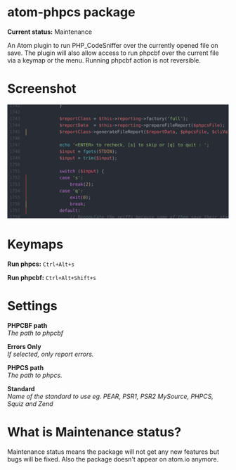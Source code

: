 # atom-phpcs package

**Current status:** Maintenance

An Atom plugin to run PHP_CodeSniffer over the currently opened file on save. The plugin will also allow access to run phpcbf over the current file via a keymap or the menu. Running phpcbf action is not reversible.

# Screenshot
![](https://github.com/bpearson/atom-phpcs/blob/master/screenshot.png)

# Keymaps
**Run phpcs:** `Ctrl+Alt+s`

**Run phpcbf:** `Ctrl+Alt+Shift+s`  

# Settings
**PHPCBF path**  
*The path to phpcbf*

**Errors Only**  
*If selected, only report errors.*

**PHPCS path**  
*The path to phpcs.*

**Standard**  
*Name of the standard to use eg. PEAR, PSR1, PSR2 MySource, PHPCS, Squiz and Zend*

# What is Maintenance status?

Maintenance status means the package will not get any new features but bugs will be fixed. Also the package doesn't appear on atom.io anymore. 
